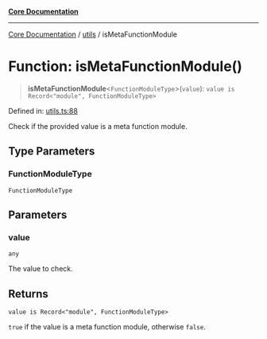 [**Core Documentation**](../../README.md)

***

[Core Documentation](../../README.md) / [utils](../README.md) / isMetaFunctionModule

# Function: isMetaFunctionModule()

> **isMetaFunctionModule**\<`FunctionModuleType`\>(`value`): `value is Record<"module", FunctionModuleType>`

Defined in: [utils.ts:88](https://github.com/stonemjs/core/blob/e2200da501349da1fec304d821c002bb6d055b61/src/utils.ts#L88)

Check if the provided value is a meta function module.

## Type Parameters

### FunctionModuleType

`FunctionModuleType`

## Parameters

### value

`any`

The value to check.

## Returns

`value is Record<"module", FunctionModuleType>`

`true` if the value is a meta function module, otherwise `false`.
